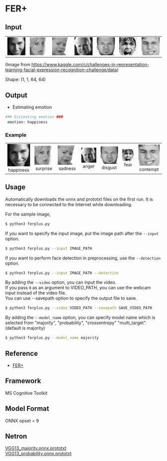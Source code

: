 # FER+

## Input

<table>
<tr>
<td>
  <img src="img/fer0032227.png" width="96px">
</td>
<td>
  <img src="img/fer0032328.png" width="96px">
</td>
<td>
  <img src="img/fer0032363.png" width="96px">
</td>
<td>
  <img src="img/fer0032285.png" width="96px">
</td>
<td>
  <img src="img/fer0033915.png" width="96px">
</td>
<td>
  <img src="img/fer0033721.png" width="96px">
</td>
<td>
  <img src="img/fer0033894.png" width="96px">
</td>
</tr>
</table>

(Image
from https://www.kaggle.com/c/challenges-in-representation-learning-facial-expression-recognition-challenge/data)

Shape: (1, 1, 64, 64)

## Output

- Estimating emotion
```bash
### Estimating emotion ###
 emotion: happiness
```

### Example

<table>
<tr>
<td>
  <img src="img/fer0032227.png" width="96px">
  <div style="text-align: center;">happiness</div>
</td>
<td>
  <img src="img/fer0032328.png" width="96px">
  <div style="text-align: center;">surprise</div>
</td>
<td>
  <img src="img/fer0032363.png" width="96px">
  <div style="text-align: center;">sadness</div>
</td>
<td>
  <img src="img/fer0032285.png" width="96px">
  <div style="text-align: center;">anger</div>
</td>
<td>
  <img src="img/fer0033915.png" width="96px">
  <div style="text-align: center;">disgust</div>
</td>
<td>
  <img src="img/fer0033721.png" width="96px">
  <div style="text-align: center;">fear</div>
</td>
<td>
  <img src="img/fer0033894.png" width="96px">
  <div style="text-align: center;">contempt</div>
</td>
</tr>
</table>

## Usage

Automatically downloads the onnx and prototxt files on the first run. It is necessary to be connected to the Internet
while downloading.

For the sample image,
``` bash
$ python3 ferplus.py
```

If you want to specify the input image, put the image path after the `--input` option.
```bash
$ python3 ferplus.py --input IMAGE_PATH
```

If you want to perform face detection in preprocessing, use the `--detection` option.
```bash
$ python3 ferplus.py --input IMAGE_PATH --detection
```

By adding the `--video` option, you can input the video.  
If you pass `0` as an argument to VIDEO_PATH, you can use the webcam input instead of the video file.  
You can use --savepath option to specify the output file to save.
```bash
$ python3 ferplus.py --video VIDEO_PATH --savepath SAVE_VIDEO_PATH
```

By adding the `--model_name` option, you can specify model name which is selected from "majority", "probability", "crossentropy" "multi_target". (default is majority)
```bash
$ python3 ferplus.py --model_name majority
```

## Reference

- [FER+](https://github.com/microsoft/FERPlus)

## Framework

MS Cognitive Toolkit

## Model Format

ONNX opset = 9

## Netron

[VGG13_majority.onnx.prototxt](https://netron.app/?url=https://storage.googleapis.com/ailia-models/ferplus/VGG13_majority.onnx.prototxt)  
[VGG13_probability.onnx.prototxt](https://netron.app/?url=https://storage.googleapis.com/ailia-models/ferplus/VGG13_probability.onnx.prototxt)
